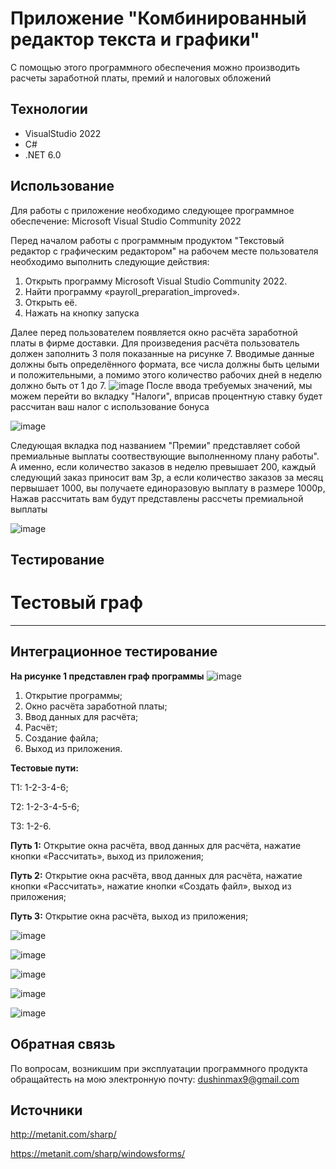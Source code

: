 # Приложение "Комбинированный редактор текста и графики"
С помощью этого программного обеспечения можно производить расчеты заработной платы, премий и налоговых обложений 

## Технологии
- VisualStudio 2022
- C#
- .NET 6.0

## Использование
Для работы с приложение необходимо следующее программное обеспечение:
Microsoft Visual Studio Community 2022

Перед началом работы с программным продуктом "Текстовый редактор с графическим редактором" на рабочем месте пользователя необходимо выполнить следующие действия:
1. Открыть программу Microsoft Visual Studio Community 2022.
2. Найти программу «payroll_preparation_improved».
3. Открыть её.
4. Нажать на кнопку запуска

Далее перед пользователем появляется окно расчёта заработной платы в фирме доставки. Для произведения расчёта пользователь должен заполнить 3 поля показанные на рисунке 7. Вводимые данные должны быть определённого формата, все числа должны быть целыми и положительными, а помимо этого количество рабочих дней в неделю должно быть от 1 до 7.
![image](https://github.com/BELBIMS/z-p/assets/60781555/6d731941-24ad-4f4c-9bf2-62c3a8164fde)
После ввода требуемых значений, мы можем перейти во вкладку "Налоги", вприсав процентную ставку будет рассчитан ваш налог с использование бонуса

![image](https://github.com/BELBIMS/z-p/assets/60781555/a9ea5470-1cf2-4f9a-8e28-2288a52b5540)

Следующая вкладка под названием "Премии" представляет собой премиальные выплаты соотвествующие выполненному плану работы". А именно, если количество заказов в неделю превышает 200, каждый следующий заказ приносит вам 3р, а если количество заказов за месяц первышает 1000, вы получаете единоразовую выплату в размере 1000р, Нажав рассчитать вам будут представлены рассчеты премиальной выплаты

![image](https://github.com/BELBIMS/z-p/assets/60781555/275a518f-8101-4753-8cc9-f29c9f7e3f45)

## Тестирование
# Тестовый граф
***
## **Интеграционное тестирование**

**На рисунке 1 представлен граф программы**
![image](https://github.com/BELBIMS/samokat-z-p/assets/60781555/ad47fd64-a251-4650-8f39-d51e397a7dc4)

1) Открытие программы;
2) Окно расчёта заработной платы;
3) Ввод данных для расчёта;
4) Расчёт;
5) Создание файла;
6) Выход из приложения.


**Тестовые пути:**


Т1: 1-2-3-4-6;

Т2: 1-2-3-4-5-6;

Т3: 1-2-6.

**Путь 1:** Открытие окна расчёта, ввод данных для расчёта, нажатие кнопки «Рассчитать», выход из приложения;

**Путь 2:** Открытие окна расчёта, ввод данных для расчёта, нажатие кнопки «Рассчитать», нажатие кнопки «Создать файл», выход из приложения;

**Путь 3:** Открытие окна расчёта, выход из приложения;

![image](https://github.com/BELBIMS/YP.02.01/assets/60781555/23988e33-fadf-4364-9e6c-ff129a176277)

![image](https://github.com/BELBIMS/YP.02.01/assets/60781555/0bc7d728-721f-485e-8077-f9295368ef8b)

![image](https://github.com/BELBIMS/YP.02.01/assets/60781555/57279455-ed96-4edf-a1b9-f0e718038c5a)

![image](https://github.com/BELBIMS/YP.02.01/assets/60781555/068d60a9-99f0-47c1-a659-f0dcfbd37a90)


![image](https://github.com/BELBIMS/YP.02.01/assets/60781555/98eaabb5-6569-4f04-b8de-595ba2d64132)

## Обратная связь
По вопросам, возникшим при эксплуатации программного продукта обращайтесть на мою электронную почту: dushinmax9@gmail.com

## Источники
http://metanit.com/sharp/

https://metanit.com/sharp/windowsforms/

